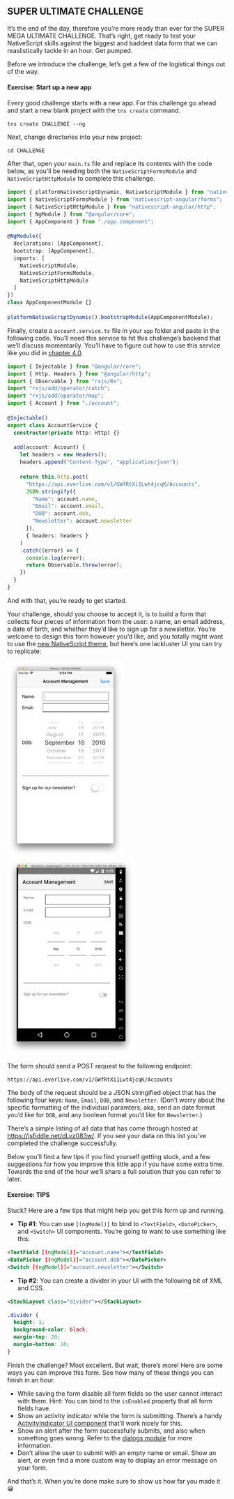 ## SUPER ULTIMATE CHALLENGE

It’s the end of the day, therefore you’re more ready than ever for the SUPER MEGA ULTIMATE CHALLENGE. That’s right, get ready to test your NativeScript skills against the biggest and baddest data form that we can reaslistically tackle in an hour. Get pumped.

Before we introduce the challenge, let’s get a few of the logistical things out of the way.

<h4 class="exercise-start">
    <b>Exercise</b>: Start up a new app
</h4>

Every good challenge starts with a new app. For this challenge go ahead and start a new blank project with the `tns create` command.

```
tns create CHALLENGE --ng
```

Next, change directories into your new project:

```
cd CHALLENGE
```

After that, open your `main.ts` file and replace its contents with the code below, as you’ll be needing both the `NativeScriptFormsModule` and `NativeScriptHttpModule` to complete this challenge.

``` TypeScript
import { platformNativeScriptDynamic, NativeScriptModule } from "nativescript-angular/platform";
import { NativeScriptFormsModule } from "nativescript-angular/forms";
import { NativeScriptHttpModule } from "nativescript-angular/http";
import { NgModule } from "@angular/core";
import { AppComponent } from "./app.component";

@NgModule({
  declarations: [AppComponent],
  bootstrap: [AppComponent],
  imports: [
    NativeScriptModule,
    NativeScriptFormsModule,
    NativeScriptHttpModule
  ]
})
class AppComponentModule {}

platformNativeScriptDynamic().bootstrapModule(AppComponentModule);
```

Finally, create a `account.service.ts` file in your `app` folder and paste in the following code. You’ll need this service to hit this challenge’s backend that we’ll discuss momentarily. You’ll have to figure out how to use this service like you did in [chapter 4.0](#chapter4.0). 

``` TypeScript
import { Injectable } from "@angular/core";
import { Http, Headers } from "@angular/http";
import { Observable } from "rxjs/Rx";
import "rxjs/add/operator/catch";
import "rxjs/add/operator/map";
import { Account } from "./account";

@Injectable()
export class AccountService {
  constructor(private http: Http) {}

  add(account: Account) {
    let headers = new Headers();
    headers.append("Content-Type", "application/json");

    return this.http.post(
      "https://api.everlive.com/v1/GWfRtXi1Lwt4jcqK/Accounts",
      JSON.stringify({
        "Name": account.name,
        "Email": account.email,
        "DOB": account.dob,
        "Newsletter": account.newsletter
      }),
      { headers: headers }
    )
    .catch((error) => {
      console.log(error);
      return Observable.throw(error);
    })
  }
}
```

And with that, you’re ready to get started.

<div class="exercise-end"></div>

Your challenge, should you choose to accept it, is to build a form that collects four pieces of information from the user: a name, an email address, a date of birth, and whether they’d like to sign up for a newsletter. You’re welcome to design this form however you’d like, and you totally might want to use the [new NativeScript theme](https://docs.nativescript.org/ui/theme), but here’s one lackluster UI you can try to replicate:

<img src="images/ios-form.png" style="height: 450px; border: 0;">
<img src="images/android-form.png" style="height: 450px; border: 0;">

The form should send a POST request to the following endpoint:

```
https://api.everlive.com/v1/GWfRtXi1Lwt4jcqK/Accounts
```

The body of the request should be a JSON stringified object that has the following four keys: `Name`, `Email`, `DOB`, and `Newsletter`. (Don’t worry about the specific formatting of the individual paramters; aka, send an date format you’d like for `DOB`, and any boolean format you’d like for `Newsletter`.)

There’s a simple listing of all data that has come through hosted at <https://jsfiddle.net/dLvz083w/>. If you see your data on this list you’ve completed the challenge successfully.

Below you’ll find a few tips if you find yourself getting stuck, and a few suggestions for how you improve this little app if you have some extra time. Towards the end of the hour we’ll share a full solution that you can refer to later.

<h4 class="exercise-start">
    <b>Exercise</b>: TIPS
</h4>

Stuck? Here are a few tips that might help you get this form up and running.

<div class="solution-start"></div>

* **Tip #1**: You can use `[(ngModel)]` to bind to `<TextField>`, `<DatePicker>`, and `<Switch>` UI components. You’re going to want to use something like this:

``` XML
<TextField [(ngModel)]="account.name"></TextField>
<DatePicker [(ngModel)]="account.dob"></DatePicker>
<Switch [(ngModel)]="account.newsletter"></Switch>
```

* **Tip #2**: You can create a divider in your UI with the following bit of XML and CSS.

``` XML
<StackLayout class="divider"></StackLayout>
```

``` CSS
.divider {
  height: 1;
  background-color: black;
  margin-top: 20;
  margin-bottom: 20;
}
```

<div class="solution-end"></div>

<div class="exercise-end"></div>

Finish the challenge? Most excellent. But wait, there’s more! Here are some ways you can improve this form. See how many of these things you can finish in an hour.

- While saving the form disable all form fields so the user cannot interact with them. Hint: You can bind to the `isEnabled` property that all form fields have.
- Show an activity indicator while the form is submitting. There’s a handy [ActivityIndicator UI component](https://docs.nativescript.org/angular/code-samples/activity-indicator.html) that’ll work nicely for this.
- Show an alert after the form successfully submits, and also when something goes wrong. Refer to the [dialogs module](https://docs.nativescript.org/angular/ui/dialogs.html) for more information.
- Don’t allow the user to submit with an empty name or email. Show an alert, or even find a more custom way to display an error message on your form.

And that’s it. When you’re done make sure to show us how far you made it 😀
